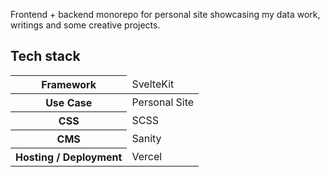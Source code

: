 Frontend + backend monorepo for personal site showcasing my data work, writings and some creative projects.

## Tech stack
<table>
<thead>
  <tr>
    <th>Framework</th>
    <td>SvelteKit</th>
  </tr>
</thead>
<tbody>
  <tr>
    <th>Use Case</td>
    <td>Personal Site</td>
  </tr>
  <tr>
    <th>CSS</td>
    <td>SCSS</td>
  </tr>
  <tr>
    <th>CMS</td>
    <td>Sanity</td>
  </tr>
  <tr>
    <th>Hosting / Deployment</td>
    <td>Vercel</td>
  </tr>
</tbody>
</table>